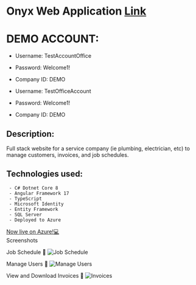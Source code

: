 # Onyx Web Application [Link](https://onyx-solutions.azurewebsites.net)
# DEMO ACCOUNT: 

- Username: TestAccountOffice
- Password: Welcome1!
- Company ID: DEMO


- Username: TestOfficeAccount
- Password: Welcome1!
- Company ID: DEMO

## Description:

Full stack website for a service company (ie plumbing, electrician, etc) to manage customers, invoices, and job schedules. 

## Technologies used:

     - C# Dotnet Core 8
     - Angular Framework 17
     - TypeScript
     - Microsoft Identity
     - Entity Framework
     - SQL Server
     - Deployed to Azure


<a target="_blank" href = "https://onyx-solutions.azurewebsites.net"  rel="noopener noreferrer">Now live on Azure!💻 </a> <br>
Screenshots 

Job Schedule 📆
![Job Schedule](https://imgur.com/ZPaU0Uf.png)

Manage Users 👥
![Manage Users](https://imgur.com/843F9Jl.png)

View and Download Invoices 📰
![Invoices](https://imgur.com/g8lvwsY.png)
